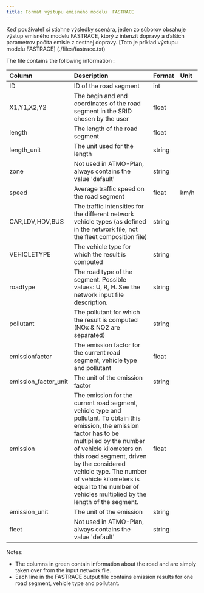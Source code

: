 ```yaml
---
title: Formát výstupu emisného modelu  FASTRACE 
---
```




Keď používateľ si stiahne výsledky scenára, jeden zo súborov   obsahuje výstup  <a name="výstup"></a> emisného modelu FASTRACE, ktorý z intenzít dopravy a ďalších parametrov počíta emisie z cestnej dopravy. [Toto je príklad výstupu modelu FASTRACE] (./files/fastrace.txt)

<!-- When the user downloads the scenario results, one of the files contains the output of the FASTRACE traffic emission model calculation. This translates the traffic intensities on the network into emission values. [This is an example file](./files/fastrace.txt) -->
<a name="abcd"></a>

The file contains the following information :

| Column               | Description                                                                                                                                                                                                                                                                                                                                            | Format | Unit |
| :------------------- | :----------------------------------------------------------------------------------------------------------------------------------------------------------------------------------------------------------------------------------------------------------------------------------------------------------------------------------------------------- | :----- | :--- |
| ID                   | ID of the road segment                                                                                                                                                                                                                                                                                                                                 | int    |      |
| X1,Y1,X2,Y2          | The begin and end coordinates of the road segment in the SRID chosen by the user                                                                                                                                                                                                                                                                       | float  |      |
| length               | The length of the road segment                                                                                                                                                                                                                                                                                                                         | float  |      |
| length_unit          | The unit used for the length                                                                                                                                                                                                                                                                                                                           | string |      |
| zone                 | Not used in ATMO-Plan, always contains the value 'default'                                                                                                                                                                                                                                                                                             | string |      |
| speed                | Average traffic speed on the road segment                                                                                                                                                                                                                                                                                                              | float  | km/h |
| CAR,LDV,HDV,BUS      | The traffic intensities for the different network vehicle types (as defined in the network file, not the fleet composition file)                                                                                                                                                                                                                       | string |      |
| VEHICLETYPE          | The vehicle type for which the result is computed                                                                                                                                                                                                                                                                                                      | string |      |
| roadtype             | The road type of the segment. Possible values: U, R, H. See the network input file description.                                                                                                                                                                                                                                                        | string |      |
| pollutant            | The pollutant for which the result is computed (NOx & NO2 are separated)                                                                                                                                                                                                                                                                               | string |      |
| emissionfactor       | The emission factor for the current road segment, vehicle type and pollutant                                                                                                                                                                                                                                                                           | float  |      |
| emission_factor_unit | The unit of the emission factor                                                                                                                                                                                                                                                                                                                        | string |      |
| emission             | The emission for the current road segment, vehicle type and pollutant. To obtain this emission, the emission factor has to be multiplied by the number of vehicle kilometers on this road segment, driven by the considered vehicle type. The number of vehicle kilometers is equal to the number of vehicles multiplied by the length of the segment. | float  |      |
| emission_unit        | The unit of the emission                                                                                                                                                                                                                                                                                                                               | string |      |
| fleet                | Not used in ATMO-Plan, always contains the value 'default'                                                                                                                                                                                                                                                                                             | string |      |

Notes:

- The columns in green contain information about the road and are simply taken over from the input network file.
- Each line in the FASTRACE output file contains emission results for one road segment, vehicle type and pollutant.
